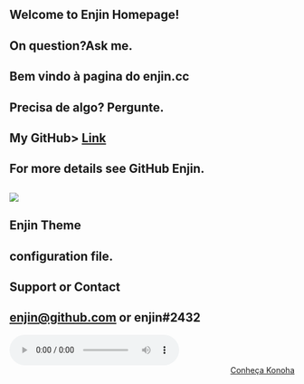## Welcome to Enjin Homepage!
## On question?Ask me.

## Bem vindo à pagina do enjin.cc
## Precisa de algo? Pergunte.

## My GitHub> [Link](https://github.com/enjincc/enjincc)
## For more details see GitHub Enjin.
## <img src="https://media.discordapp.net/attachments/432702330115457045/435840621291372556/00001.jpg"/>
##  Enjin Theme
##  configuration file.
## Support or Contact
## enjin@github.com or enjin#2432
<audio controls>
	<source src="/Este Computador/Músicas/Best Part.mp3" type="audio/mpeg">
	<source src="/Este Computador/Músicas/Best Part.mp3" type="audio/ogg">
	
</audio>
<a href="KONOHA" title="by enjin" style="text-align: right;display: block">Conheça Konoha</a> 
